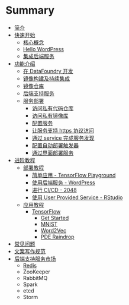 # Summary

* [简介](README.md)
* [快速开始](Quick_Start/README.md)
   * [核心概念](Quick_Start/Basic_Concepts.md)
   * [Hello WordPress](Quick_Start/Deploy.md)
   * [集成后端服务](Quick_Start/Bind_Backing_Services.md)
* [功能介绍](Function/README.md)
   * [在 DataFoundry 开发](Function/Development_on_DataFoundry.md)
   * [镜像构建及持续集成](Function/Image_Build&CI.md)
   * [镜像仓库](Function/Registry.md)
   * [后端支持服务](Function/Backing_Services.md)
   * [服务部署](Function/Service_Deployment/README.md)
       * [访问私有代码仓库](Function/Service_Deployment/Access_Private_Code_Repos.md)
       * [访问私有镜像库](Function/Service_Deployment/Access_Private_Image_Registry.md)
       * [配置服务](Function/Service_Deployment/Config_Service.md)
       * [让服务支持 https 协议访问](Function/Service_Deployment/Router_Configuration.md)
       * [通过 service 完成服务发现](Function/Service_Deployment/Service_Discovery.md)
       * [配置自动部署触发器](Function/Service_Deployment/Config_Deploy_Trigger.md)
       * [通过界面部署服务](Function/Service_Deployment/Deploy_GUI.md)
* [进阶教程](Tutorials/README.md)
   * [部署教程](Tutorials/Deployment_Cases/README.md)
       * [简单应用 - TensorFlow Playground](Tutorials/Deployment_Cases/GuestBook_Chapter_1.md)
       * [使用后端服务 - WordPress](Tutorials/Deployment_Cases/GuestBook_Chapter_2.md)
       * [进行 CI/CD - 2048](Tutorials/Deployment_Cases/GuestBook_Chapter_3.md)
       * [使用 User Provided Service - RStudio](Tutorials/Deployment_Cases/GuestBook_Chapter_4.md)
   * [应用教程](Tutorials/Application_Cases/README.md)
       * [TensorFlow](Tutorials/Application_Cases/TensorFlow/README.md)
           * [Get Started](Tutorials/Application_Cases/TensorFlow/Tutorials/Get_Started.md)
           * [MNIST](Tutorials/Application_Cases/TensorFlow/Tutorials/MNIST.md)
           * [Word2Vec](Tutorials/Application_Cases/TensorFlow/Tutorials/Word2Vec.md)
           * [PDE Raindrop](Tutorials/Application_Cases/TensorFlow/Tutorials/PDE_Raindrop.md)
* [常见问题](FAQ.md)
* [文案写作规范](Writing_Norms.md)
* [后端支持服务市场](backingservice_marketplace/README.md)
   * [Redis](backingservice_marketplace/redis.md)
   * ZooKeeper
   * RabbitMQ
   * Spark
   * etcd
   * Storm


